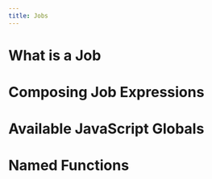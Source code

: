 ```yaml
---
title: Jobs
---
```


# What is a Job

# Composing Job Expressions

# Available JavaScript Globals

# Named Functions
